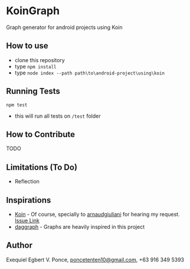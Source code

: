 # KoinGraph
Graph generator for android projects using Koin

## How to use
- clone this repository
- type `npm install`
- type `node index --path path\to\android-project\using\koin`
  
## Running Tests
`npm test`
- this will run all tests on `/test` folder

## How to Contribute
TODO

## Limitations (To Do)
- Reflection

## Inspirations
- [Koin](https://github.com/InsertKoinIO/koin) - Of course, specially to [arnaudgiuliani](https://github.com/arnaudgiuliani) for hearing my request. [Issue Link](https://github.com/InsertKoinIO/koin/issues/479)
- [daggraph](https://github.com/dvdciri/daggraph) - Graphs are heavily inspired in this project

## Author
Exequiel Egbert V. Ponce, poncetenten10@gmail.com, +63 916 349 5393
